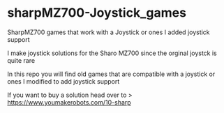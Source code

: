 # sharpMZ700-Joystick_games
SharpMZ700 games that work with a Joystick or ones I added joystick support

I make joystick solutions for the Sharo MZ700 since the orginal joystck is quite rare

In this repo you will find old games that are compatible with a joystick or ones I modified to add joystick support

If you want to buy a solution head over to > https://www.youmakerobots.com/10-sharp
